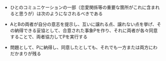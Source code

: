 - ひとのコミュニケーションの一部（恋愛関係等の重要な箇所がこれに含まれると思うが）は次のようになされるべきである
- AとBの両者が自分の意志を提示し、互いに譲れる点、譲れない点を挙げ、その納得できる妥協として、合意された事象Pを作り、それに両者が各々同意することで、両者協力してPを実行する

- 問題として、Pに納得し、同意したとしても、それでも一方または両方にわだかまりが残る